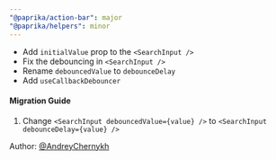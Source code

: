 ```yaml
---
"@paprika/action-bar": major
"@paprika/helpers": minor
---
```


- Add `initialValue` prop to the `<SearchInput />`
- Fix the debouncing in `<SearchInput />`
- Rename `debouncedValue` to `debounceDelay`
- Add `useCallbackDebouncer`

#### Migration Guide

1. Change `<SearchInput debouncedValue={value} />` to `<SearchInput debounceDelay={value} />`

  Author: [@AndreyChernykh ](https://github.com/AndreyChernykh)
